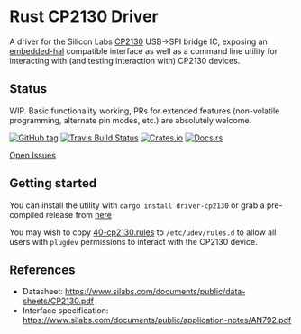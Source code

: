 # Rust CP2130 Driver

A driver for the Silicon Labs [CP2130](https://www.silabs.com/interface/usb-bridges/classic/device.cp2130) USB->SPI bridge IC, exposing an [embedded-hal](https://github.com/rust-embedded/embedded-hal) compatible interface as well as a command line utility for interacting with (and testing interaction with) CP2130 devices.

## Status

WIP. Basic functionality working, PRs for extended features (non-volatile programming, alternate pin modes, etc.) are absolutely welcome.

[![GitHub tag](https://img.shields.io/github/tag/ryankurte/rust-driver-cp2130.svg)](https://github.com/ryankurte/rust-driver-cp2130)
[![Travis Build Status](https://travis-ci.org/ryankurte/rust-driver-cp2130.svg?branch=master)](https://travis-ci.org/ryankurte/rust-driver-cp2130)
[![Crates.io](https://img.shields.io/crates/v/driver-cp2130.svg)](https://crates.io/crates/driver-cp2130)
[![Docs.rs](https://docs.rs/driver-cp2130/badge.svg)](https://docs.rs/driver-cp2130)

[Open Issues](https://github.com/ryankurte/rust-driver-cp2130/issues)

## Getting started

You can install the utility with `cargo install driver-cp2130` or grab a pre-compiled release from [here]()

You may wish to copy [40-cp2130.rules](40-cp2130.rules) to `/etc/udev/rules.d` to allow all users with `plugdev` permissions to interact with the CP2130 device.



## References

- Datasheet: https://www.silabs.com/documents/public/data-sheets/CP2130.pdf
- Interface specification: https://www.silabs.com/documents/public/application-notes/AN792.pdf

